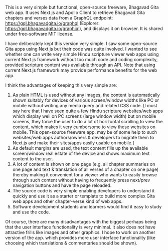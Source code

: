 This is a very simple but functional, open-source freeware, Bhagavad Gita web app. It uses Next.js and Apollo Client to retrieve Bhagavad Gita chapters and verses data from a GraphQL endpoint: https://gql.bhagavadgita.io/graphql (Explorer: https://gql.bhagavadgita.io/graphiql), and displays it on browser. It is shared under free-software MIT license.

I have deliberately kept this version very simple. I saw some open-source Gita apps using Next.js but their code was quite involved. I wanted to see whether one can write very simple Hindu scripture viewer web apps using current Next.js framework without too much code and coding complexity, provided scripture content was available through an API. Note that using current Next.js framework may provide performance benefits for the web app.

I think the advantages of keeping this very simple are:

1. As plain HTML is used without any images, the content is automatically shown suitably for devices of various screen/window widths like PC or mobile without writing any media query and related CSS code. [I must say here that I have seen quite a few Hindu scripture websites/web apps which display well on PC screens (large window width) but on mobile screens, they force the user to do a lot of horizontal scrolling to view the content, which makes it very cumbersome to view these websites on mobile. This open-source freeware app. may be of some help to such websites/web apps authors/owners & developers to migrate them to Next.js and make their sites/apps easily usable on mobile.]
2. As default margins are used, the text content fills up the available screen/window real estate of the device and shows maximum text content to the user.
3. A lot of content is shown on one page (e.g. all chapter summaries on one page and text & translation of all verses of a chapter on one page) thereby making it convenient for a viewer who wants to easily browse through such content without having to frequently press next/prev navigation buttons and have the page reloaded.
4. The source code is very simple enabling developers to understand it quickly and use it as a starter or
   template to build more complex Gita web apps and other chapter-verse kind of web apps.
5. Software development students and learners would find it easy to study and use the code.

Of course, there are many disadvantages with the biggest perhaps being that the user interface functionality is very minimal. It also does not have attractive frills like images and other graphics. I hope to work on another version of the app. which provides more user interface functionality (like choosing which translations & commentaries should be shown).

